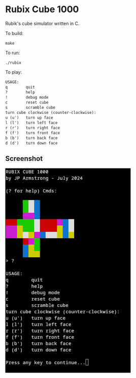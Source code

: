 # Rubix Cube 1000

Rubik's cube simulator written in C. 

To build:

```
make
```

To run:

```
./rubix
```

To play:

```
USAGE: 
q        quit
?        help
!        debug mode
c        reset cube
s        scramble cube
turn cube clockwise (counter-clockwise):
u (u')   turn up face
l (l')   turn left face
r (r')   turn right face
f (f')   turn front face
b (b')   turn back face
d (d')   turn down face
```

## Screenshot

![Screenshot of Rubix Game](screenshot.png)

